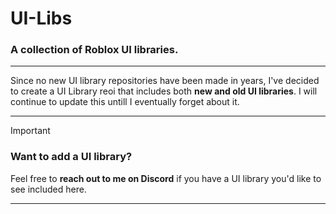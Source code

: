 # UI-Libs

### A collection of Roblox UI libraries.

---

Since no new UI library repositories have been made in years, I've decided to create a UI Library reoi that includes both **new and old UI libraries**. I will continue to update this untill I eventually forget about it.

---

> [!IMPORTANT]  
> ### Want to add a UI library?
> Feel free to **reach out to me on Discord** if you have a UI library you'd like to see included here.

---
